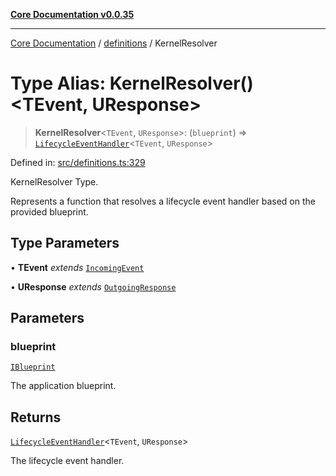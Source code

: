 [**Core Documentation v0.0.35**](../../README.md)

***

[Core Documentation](../../modules.md) / [definitions](../README.md) / KernelResolver

# Type Alias: KernelResolver()\<TEvent, UResponse\>

> **KernelResolver**\<`TEvent`, `UResponse`\>: (`blueprint`) => [`LifecycleEventHandler`](../interfaces/LifecycleEventHandler.md)\<`TEvent`, `UResponse`\>

Defined in: [src/definitions.ts:329](https://github.com/stonemjs/core/blob/83759020101bdf94fc7c7a0d8609e63689d57c0f/src/definitions.ts#L329)

KernelResolver Type.

Represents a function that resolves a lifecycle event handler based on the provided blueprint.

## Type Parameters

• **TEvent** *extends* [`IncomingEvent`](../../events/IncomingEvent/classes/IncomingEvent.md)

• **UResponse** *extends* [`OutgoingResponse`](../../events/OutgoingResponse/classes/OutgoingResponse.md)

## Parameters

### blueprint

[`IBlueprint`](IBlueprint.md)

The application blueprint.

## Returns

[`LifecycleEventHandler`](../interfaces/LifecycleEventHandler.md)\<`TEvent`, `UResponse`\>

The lifecycle event handler.
